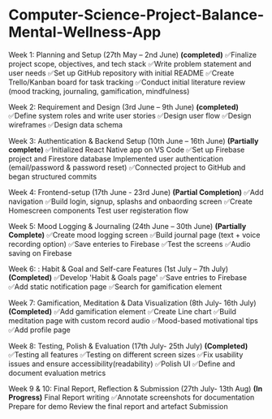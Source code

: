 # Computer-Science-Project-Balance-Mental-Wellness-App

Week 1: Planning and Setup (27th May – 2nd June) **(completed)** 
✅Finalize project scope, objectives, and tech stack 
✅Write problem statement and user needs 
✅Set up GitHub repository with initial README 
✅Create Trello/Kanban board for task tracking
✅Conduct initial literature review (mood tracking, journaling, gamification, mindfulness)

Week 2: Requirement and Design (3rd June – 9th June) **(completed)** 
✅Define system roles and write user stories
✅Design user flow
✅Design wireframes
✅Design data schema

Week 3: Authentication & Backend Setup (10th June – 16th June)  **(Partially complete)** 
✅Initialized React Native app on VS Code
✅Set up Firebase project and Firestore database
Implemented user authentication (email/password & password reset)
✅Connected project to GitHub and began structured commits

Week 4: Frontend-setup (17th June - 23rd June) **(Partial Completion)**
✅Add navigation 
✅Build login, signup, splashs and onbaording screen 
✅Create Homescreen components
Test user registeration flow

Week 5: Mood Logging & Journaling (24th June – 30th June) **(Partially Complete)**
✅Create mood logging screen 
✅Build journal page (text + voice recording option)
✅Save enteries to Firebase
✅Test the screens
✅Audio saving on Firebase 

Week 6: : Habit & Goal and Self-care Features (1st July – 7th July) **(Completed)**
✅Develop 'Habit & Goals page'
✅Save entries to Firebase
✅Add static notification page
✅Search for gamification element

Week 7: Gamification, Meditation & Data Visualization  (8th July- 16th July) **(Completed)**
✅Add gamification element
✅Create Line chart
✅Build meditation page with custom record audio
✅Mood-based motivational tips
✅Add profile page

Week 8: Testing, Polish & Evaluation (17th July- 25th July) **(Completed)**
✅Testing all features
✅Testing on different screen sizes
✅Fix usability issues and ensure accessibility(readability)
✅Polish UI
✅Define and document evaluation metrics 

Week 9 & 10: Final Report, Reflection & Submission (27th July- 13th Aug) **(In Progress)**
Final Report writing
✅Annotate screenshots for documentation
Prepare for demo 
Review the final report and artefact
Submission 
